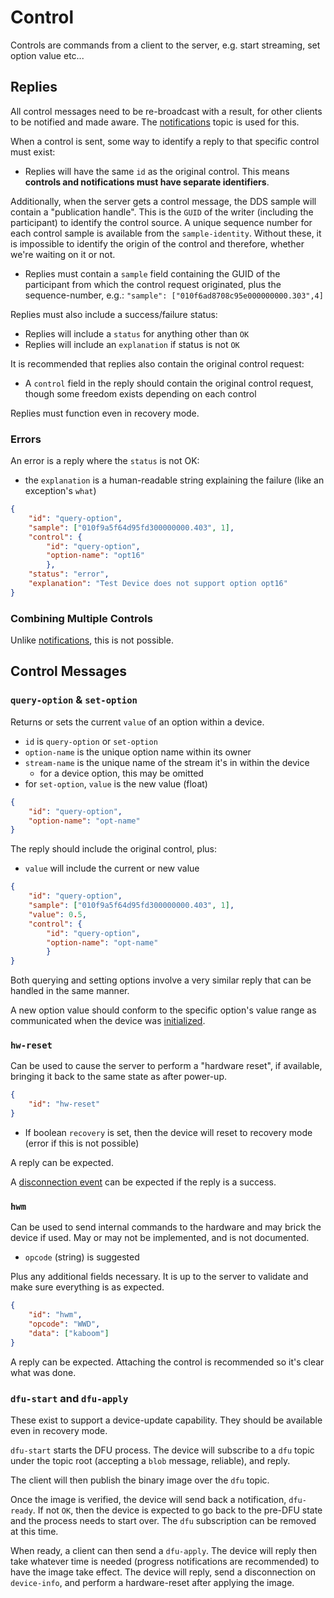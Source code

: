 
# Control

Controls are commands from a client to the server, e.g. start streaming, set option value etc...


## Replies

All control messages need to be re-broadcast with a result, for other clients to be notified and made aware. The [notifications](notifications.md) topic is used for this.

When a control is sent, some way to identify a reply to that specific control must exist:

- Replies will have the same `id` as the original control. This means **controls and notifications must have separate identifiers**.

Additionally, when the server gets a control message, the DDS sample will contain a "publication handle". This is the `GUID` of the writer (including the participant) to identify the control source. A unique sequence number for each control sample is available from the `sample-identity`. Without these, it is impossible to identify the origin of the control and therefore, whether we're waiting on it or not.

- Replies must contain a `sample` field containing the GUID of the participant from which the control request originated, plus the sequence-number, e.g.: `"sample": ["010f6ad8708c95e000000000.303",4]`

Replies must also include a success/failure status:

- Replies will include a `status` for anything other than `OK`
- Replies will include an `explanation` if status is not `OK`

It is recommended that replies also contain the original control request:

- A `control` field in the reply should contain the original control request, though some freedom exists depending on each control

Replies must function even in recovery mode.


### Errors

An error is a reply where the `status` is not OK:

- the `explanation` is a human-readable string explaining the failure (like an exception's `what`)

```JSON
{
    "id": "query-option",
    "sample": ["010f9a5f64d95fd300000000.403", 1],
    "control": {
        "id": "query-option",
        "option-name": "opt16"
        },
    "status": "error",
    "explanation": "Test Device does not support option opt16"
}
```


### Combining Multiple Controls

Unlike [notifications](notifications.md), this is not possible.


## Control Messages

### `query-option` & `set-option`

Returns or sets the current `value` of an option within a device.

- `id` is `query-option` or `set-option`
- `option-name` is the unique option name within its owner
- `stream-name` is the unique name of the stream it's in within the device
    - for a device option, this may be omitted
- for `set-option`, `value` is the new value (float)

```JSON
{
    "id": "query-option",
    "option-name": "opt-name"
}
```

The reply should include the original control, plus:

- `value` will include the current or new value

```JSON
{
    "id": "query-option",
    "sample": ["010f9a5f64d95fd300000000.403", 1],
    "value": 0.5,
    "control": {
        "id": "query-option",
        "option-name": "opt-name"
        }
}
```

Both querying and setting options involve a very similar reply that can be handled in the same manner.

A new option value should conform to the specific option's value range as communicated when the device was [initialized](initialization.md).


### `hw-reset`

Can be used to cause the server to perform a "hardware reset", if available, bringing it back to the same state as after power-up.

```JSON
{
    "id": "hw-reset"
}
```

* If boolean `recovery` is set, then the device will reset to recovery mode (error if this is not possible)

A reply can be expected.

A [disconnection event](discovery.md#disconnection) can be expected if the reply is a success.


### `hwm`

Can be used to send internal commands to the hardware and may brick the device if used. May or may not be implemented, and is not documented.

* `opcode` (string) is suggested

Plus any additional fields necessary. It is up to the server to validate and make sure everything is as expected.

```JSON
{
    "id": "hwm",
    "opcode": "WWD",
    "data": ["kaboom"]
}
```

A reply can be expected. Attaching the control is recommended so it's clear what was done.


### `dfu-start` and `dfu-apply`

These exist to support a device-update capability. They should be available even in recovery mode.

`dfu-start` starts the DFU process. The device will subscribe to a `dfu` topic under the topic root (accepting a `blob` message, reliable), and reply.

The client will then publish the binary image over the `dfu` topic.

Once the image is verified, the device will send back a notification, `dfu-ready`. If not `OK`, then the device is expected to go back to the pre-DFU state and the process needs to start over. The `dfu` subscription can be removed at this time.

When ready, a client can then send a `dfu-apply`. The device will reply then take whatever time is needed (progress notifications are recommended) to have the image take effect. The device will reply, send a disconnection on `device-info`, and perform a hardware-reset after applying the image.
